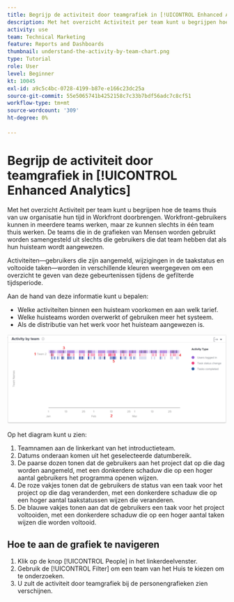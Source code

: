 ```yaml
---
title: Begrijp de activiteit door teamgrafiek in [!UICONTROL Enhanced Analytics]
description: Met het overzicht Activiteit per team kunt u begrijpen hoe de teams thuis van uw organisatie hun tijd in Workfront doorbrengen.
activity: use
team: Technical Marketing
feature: Reports and Dashboards
thumbnail: understand-the-activity-by-team-chart.png
type: Tutorial
role: User
level: Beginner
kt: 10045
exl-id: a9c5c4bc-0728-4199-b87e-e166c23dc25a
source-git-commit: 55e5065741b4252158c7c33b7bdf56adc7c8cf51
workflow-type: tm+mt
source-wordcount: '309'
ht-degree: 0%

---
```


# Begrijp de activiteit door teamgrafiek in [!UICONTROL Enhanced Analytics]

Met het overzicht Activiteit per team kunt u begrijpen hoe de teams thuis van uw organisatie hun tijd in Workfront doorbrengen. Workfront-gebruikers kunnen in meerdere teams werken, maar ze kunnen slechts in één team thuis werken. De teams die in de grafieken van Mensen worden gebruikt worden samengesteld uit slechts die gebruikers die dat team hebben dat als hun huisteam wordt aangewezen.

Activiteiten—gebruikers die zijn aangemeld, wijzigingen in de taakstatus en voltooide taken—worden in verschillende kleuren weergegeven om een overzicht te geven van deze gebeurtenissen tijdens de gefilterde tijdsperiode.

Aan de hand van deze informatie kunt u bepalen:

* Welke activiteiten binnen een huisteam voorkomen en aan welk tarief.
* Welke huisteams worden overwerkt of gebruiken meer het systeem.
* Als de distributie van het werk voor het huisteam aangewezen is.

![Een afbeelding met een activiteit per teamdiagram met nummers op de gebieden die in de onderstaande opsommingstekens worden beschreven](assets/section-3-1.png)

Op het diagram kunt u zien:

1. Teamnamen aan de linkerkant van het introductieteam.
1. Datums onderaan komen uit het geselecteerde datumbereik.
1. De paarse dozen tonen dat de gebruikers aan het project dat op die dag worden aangemeld, met een donkerdere schaduw die op een hoger aantal gebruikers het programma openen wijzen.
1. De roze vakjes tonen dat de gebruikers de status van een taak voor het project op die dag veranderden, met een donkerdere schaduw die op een hoger aantal taakstatussen wijzen die veranderen.
1. De blauwe vakjes tonen aan dat de gebruikers een taak voor het project voltooiden, met een donkerdere schaduw die op een hoger aantal taken wijzen die worden voltooid.

## Hoe te aan de grafiek te navigeren

1. Klik op de knop [!UICONTROL People] in het linkerdeelvenster.
1. Gebruik de [!UICONTROL Filter] om een team van het Huis te kiezen om te onderzoeken.
1. U zult de activiteit door teamgrafiek bij de personengrafieken zien verschijnen.
